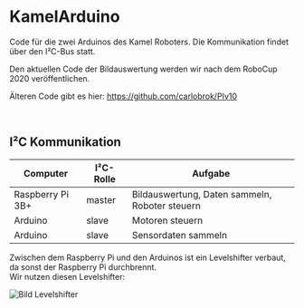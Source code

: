 # KamelArduino

Code für die zwei Arduinos des Kamel Roboters.
Die Kommunikation findet über den I²C-Bus statt.

Den aktuellen Code der Bildauswertung werden wir nach dem RoboCup 2020 veröffentlichen.

Älteren Code gibt es hier: https://github.com/carlobrok/PIv10


<br>

## I²C Kommunikation

Computer | I²C-Rolle | Aufgabe
---------|-------|---------
Raspberry Pi 3B+ | master | Bildauswertung, Daten sammeln, Roboter steuern
Arduino | slave | Motoren steuern
Arduino | slave | Sensordaten sammeln
  

Zwischen dem Raspberry Pi und den Arduinos ist ein Levelshifter verbaut, da sonst der Raspberry Pi durchbrennt.  
Wir nutzen diesen Levelshifter:

![Bild Levelshifter](https://cdn.sparkfun.com//assets/parts/8/5/2/2/12009-06.jpg)
